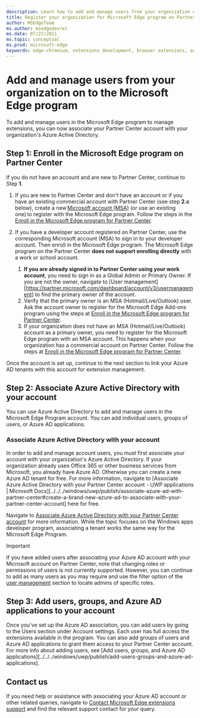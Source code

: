 ```yaml
---
description: Learn how to add and manage users from your organization on to the Microsoft Edge program
title: Register your organization for Microsoft Edge program on Partner Center
author: MSEdgeTeam
ms.author: msedgedevrel
ms.date: 07/27/2021
ms.topic: conceptual
ms.prod: microsoft-edge
keywords: edge-chromium, extensions development, browser extensions, add-ons, partner center, developer
---
```


# Add and manage users from your organization on to the Microsoft Edge program

To add and manage users in the Microsoft Edge program to manage extensions, you can now associate your Partner Center account with your organization's Azure Active Directory.

## Step 1: Enroll in the Microsoft Edge program on Partner Center

If you do not have an account and are new to Partner Center, continue to Step **1**.

1. If you are new to Partner Center and don't have an account or if you have an existing commercial account with Partner Center (see step **2.c** below), create a new [Microsoft account (MSA)][WindowsCommunityEverythingAboutMicrosoftAccounts] (or use an existing one) to register with the Microsoft Edge program. Follow the steps in the [Enroll in the Microsoft Edge program for Partner Center][DeveloperRegistration]. 

1. If you have a developer account registered on Partner Center, use the corresponding Microsoft account (MSA) to sign in to your developer account. Then enroll in the Microsoft Edge program. The Microsoft Edge program on the Partner Center **does not support enrolling directly** with a work or school account. 
    1. **If you are already signed in to Partner Center using your work account**, you need to sign in as a Global Admin or Primary Owner. If you are not the owner, navigate to [User management][https://partner.microsoft.com/dashboard/account/v3/usermanagement] to find the primary owner of the account.
    1. Verify that the primary owner is an MSA (Hotmail/Live/Outlook) user. Ask the account owner to register for the Microsoft Edge Add-ons program using the steps at [Enroll in the Microsoft Edge program for Partner Center][DeveloperRegistration].
    1. If your organization does not have an MSA (Hotmail/Live/Outlook) account as a primary owner, you need to register for the Microsoft Edge program with an MSA account. This happens when your organization has a commercial account on Partner Center. Follow the steps at [Enroll in the Microsoft Edge program for Partner Center][DeveloperRegistration].

Once the account is set up, continue to the next section to link your Azure AD tenants with this account for extension management.

## Step 2: Associate Azure Active Directory with your account

You can use Azure Active Directory to add and manage users in the Microsoft Edge Program account. You can add individual users, groups of users, or Azure AD applications. 

### Associate Azure Active Directory with your account

In order to add and manage account users, you must first associate your account with your organization's Azure Active Directory. If your organization already uses Office 365 or other business services from Microsoft, you already have Azure AD. Otherwise you can create a new Azure AD tenant for free. For more information, navigate to [Associate Azure Active Directory with your Partner Center account - UWP applications | Microsoft Docs][../../../windows/uwp/publish/associate-azure-ad-with-partner-center#create-a-brand-new-azure-ad-to-associate-with-your-partner-center-account] here for free.

Navigate to [Associate Azure Active Directory with your Partner Center account][AssociateAzureADPC] for more information. While the topic focuses on the Windows apps developer program, associating a tenant works the same way for the Microsoft Edge Program.

> [!IMPORTANT]
> If you have added users after associating your Azure AD account with your Microsoft account on Partner Center, note that changing roles or permissions of users is not currently supported. However, you can continue to add as many users as you may require and use the filter option of the [user management][UserManagementPartnerCenter] section to locate admins of specific roles.

## Step 3: Add users, groups, and Azure AD applications to your account

Once you've set up the Azure AD association, you can add users by going to the Users section under Account settings. Each user has full access the extensions available in the program. You can also add groups of users and Azure AD applications to grant them access to your Partner Center account. For more info about adding users, see [Add users, groups, and Azure AD applications][../../../windows/uwp/publish/add-users-groups-and-azure-ad-applications].

## Contact us 

If you need help or assistance with associating your Azure AD account or other related queries, navigate to [Contact Microsoft Edge extensions support][ContactEdgeExtensions] and find the relevant support contact for your query.


<!-- links -->

[AssociateAADWithPartnerCenterAccount]: https://docs.microsoft.com/windows/uwp/publish/associate-azure-ad-with-partner-center

[CreateNewAzureAD]: https://docs.microsoft.com/windows/uwp/publish/associate-azure-ad-with-partner-center#create-a-brand-new-azure-ad-to-associate-with-your-partner-center-account

[UserManagementPartnerCenter]: https://partner.microsoft.com/dashboard/account/v3/usermanagement

[AddAADUsersGroups]: https://docs.microsoft.com/windows/uwp/publish/add-users-groups-and-azure-ad-applications

[ContactEdgeExtensions]: ./contact-extensions-team.md "Contact Edge Extensions support | Microsoft Docs"

[WindowsCommunityEverythingAboutMicrosoftAccounts]:  https://community.windows.com/stories/everything-you-need-to-know-about-microsoft-accounts "Everything you need to know about Microsoft accounts | Windows Community"

[MicrosoftAccount]:  https://account.microsoft.com/account "Microsoft account"

[DeveloperRegistration]: ./create-dev-account.md "Register as a Microsoft Edge extensions developer | Microsoft Docs"

[AssociateAzureADPC]: /windows/uwp/publish/associate-azure-ad-with-partner-center "Associate Azure Active Directory with your Partner Center account | Microsoft Docs"
